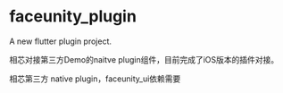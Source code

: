 # faceunity_plugin

A new flutter plugin project.

相芯对接第三方Demo的naitve plugin组件，目前完成了iOS版本的插件对接。



相芯第三方 native plugin，faceunity_ui依赖需要
